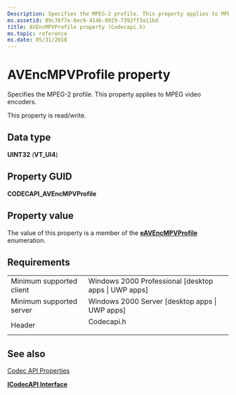 ```yaml
---
Description: Specifies the MPEG-2 profile. This property applies to MPEG video encoders.
ms.assetid: 89c76f7e-8ec9-414b-8929-7392ff3a11bd
title: AVEncMPVProfile property (Codecapi.h)
ms.topic: reference
ms.date: 05/31/2018
---
```


# AVEncMPVProfile property

Specifies the MPEG-2 profile. This property applies to MPEG video encoders.

This property is read/write.

## Data type

**UINT32** (**VT\_UI4**)

## Property GUID

**CODECAPI\_AVEncMPVProfile**

## Property value

The value of this property is a member of the [**eAVEncMPVProfile**](/windows/win32/api/codecapi/ne-codecapi-eavencmpvprofile) enumeration.

## Requirements



|                                     |                                                                                       |
|-------------------------------------|---------------------------------------------------------------------------------------|
| Minimum supported client<br/> | Windows 2000 Professional \[desktop apps \| UWP apps\]<br/>                     |
| Minimum supported server<br/> | Windows 2000 Server \[desktop apps \| UWP apps\]<br/>                           |
| Header<br/>                   | <dl> <dt>Codecapi.h</dt> </dl> |



## See also

<dl> <dt>

[Codec API Properties](codec-api-properties.md)
</dt> <dt>

[**ICodecAPI Interface**](/windows/desktop/api/Strmif/nn-strmif-icodecapi)
</dt> </dl>

 

